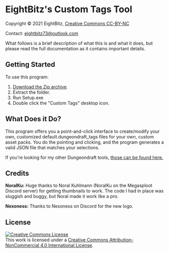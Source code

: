 <h1>EightBitz's Custom Tags Tool</h1>

<p>Copyright &#169; 2021 EightBitz, <a href="http://creativecommons.org/licenses/by-nc/4.0/">Creative Commons CC-BY-NC</a></p>

<p>Contact: <a href="mailto:eightbitz73@outlook.com">eightbitz73@outlook.com</a></p>

<p>What follows is a brief description of what this is and what it does, but please read the full documentation as it contains important details.</p>

<h2>Getting Started</h2>
<p>To use this program:</p>
<ol>
<li><a href="https://github.com/EightBitz/Dungeondraft-Custom-Tags/archive/Version-1.3.1.zip">Download the Zip archive</a>.</li>
<li>Extract the folder.</li>
<li>Run Setup.exe</li>
<li>Double click the "Custom Tags" desktop icon.</li>
</ol>

<h2>What Does it Do?</h2>

<p>This program offers you a point-and-click interface to create/modify your own, customized default.dungeondraft_tags files for your own, custom asset packs. You do the pointing and clicking, and the program generates a valid JSON file that matches your selections.</p>
<p>If you're looking for my other Dungeondraft tools, <a href="https://github.com/EightBitz/Dungeondraft-Tools">those can be found here.</a></p>

<h2>Credits</h2>
<p><strong>NoralKu:</strong> Huge thanks to Noral Kuhlmann (NoralKu on the Megasploot Discord server) for getting thumbnails to work. The code I had in place was sluggish and buggy, but Noral made it work like a pro.</p>

<p><strong>Nexoness:</strong> Thanks to Nexoness on Discord for the new logo.</p>

<h2>License</h2>
<p><a rel="license" href="http://creativecommons.org/licenses/by-nc/4.0/"><img alt="Creative Commons License" style="border-width:0" src="https://i.creativecommons.org/l/by-nc/4.0/88x31.png" /></a><br />This work is licensed under a <a rel="license" href="http://creativecommons.org/licenses/by-nc/4.0/">Creative Commons Attribution-NonCommercial 4.0 International License</a>.</p>
